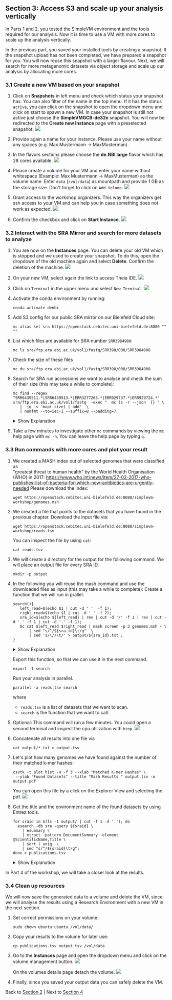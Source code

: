 ## Section 3: Access S3 and scale up your analysis vertically

In Parts 1 and 2, you tested the SimpleVM environment and the tools required for our analysis.
Now it is time to use a VM with more cores to scale up the analysis vertically. 

In the previous part, you saved your installed tools by creating a snapshot.
If the snapshot upload has not been completed, we have prepared a snapshot for you. You will now reuse this snapshot with a larger flavour.
Next, we will search for more metagenomic datasets via object storage and scale up our analysis by allocating more cores.

### 3.1 Create a new VM based on your snapshot

1. Click on **Snapshots** in left menu and check which status
   your snapshot has. You can also filter of the name in the top menu. 
   If it has the status `active`, you can click on the snapshot to open the dropdown menu and click on start to spawn a new VM.
   In case your snapshot is still not active just choose the **SimpleVMGCB-de32e** snapshot. You will now be redirected to the **Create new Instance** page with a
   preselected snapshot.
   ![](figures/snapshot_overview.png)

2. Provide again a name for your instance. Please use your name without any spaces (e.g. Max Mustermann -> MaxMusterman).

3. In the flavors sections please choose the **de.NBI large** flavor which has 28 cores available.
   ![](figures/large_flavor.png)

4. Please create a volume for your VM and enter your name without whitespace 
   (Example: Max Mustermann -> MaxMusterman) as the volume name. 
   Enter `data` (`/vol/data`) as mountpath and provide 1 GB as the storage size.
   Don't forget to click on `Add Volume`. 
   ![](figures/createVolume.png)

5. Grant access to the workshop organizers. This way the organizers get ssh access to your VM and can help you in case something does not work as expected. 
   ![](figures/grantAccess.png)

6. Confirm the checkbox and click on **Start Instance**.
   ![](figures/start_instance.png)

### 3.2 Interact with the SRA Mirror and search for more datasets to analyze

1. You are now on the **Instances** page. You can delete your old VM which is stopped and
   we used to create your snapshot. To do this, open the dropdown of the old machine again
   and select **Delete**. Confirm the deletion of the machine.
   ![](figures/deleteOldVM.png)
   
2. On your new VM, select again the link to access Theia IDE.
   ![](figures/howtoconnectbig.png)

3. Click on `Terminal` in the upper menu and select `New Terminal`.
   ![](figures/terminal.png)

4. Activate the conda environment by running:
   ```
   conda activate denbi
   ```

6. Add S3 config for our public SRA mirror on our Bielefeld Cloud site:
   ```
   mc alias set sra https://openstack.cebitec.uni-bielefeld.de:8080 "" ""
   ```

7. List which files are available for SRA number `SRR3984908`:
   ```
   mc ls sra/ftp.era.ebi.ac.uk/vol1/fastq/SRR398/008/SRR3984908
   ```

8. Check the size of these files
   ```
   mc du sra/ftp.era.ebi.ac.uk/vol1/fastq/SRR398/008/SRR3984908
   ```

9. Search for SRA run accessions we want to analyse and check the sum of their size
   (this may take a while to complete):
   ```
   mc find --regex "SRR6439511.*|SRR6439513.*|ERR3277263.*|ERR929737.*|ERR929724.*"  sra/ftp.era.ebi.ac.uk/vol1/fastq  -exec "  mc ls -r --json  {} " \
      |  jq -s 'map(.size) | add'  \
      | numfmt --to=iec-i --suffix=B --padding=7
   ```

   <details><summary>Show Explanation</summary>
      
    * `mc find` reports all files that have one of the following prefixes in their file name: `SRR6439511.`, `SRR6439513.`, `ERR3277263.`, `ERR929737.`, `ERR929724.`.
    *  `jq` uses the json that is produced by `mc find` and sums up the size of all files (`.size` field).
    * `numfmt` transforms the sum to a human-readable string.
   
   </details>

10. Take a few minutes to investigate other `mc` commands by viewing the `mc` help page with `mc -h`.
    You can leave the help page by typing `q`. 

### 3.3 Run commands with more cores and plot your result

1. We created a MASH index out of selected genomes that were classified as  
   "greatest threat to human health" by the World Health Organisation (WHO)
   in 2017: https://www.who.int/news/item/27-02-2017-who-publishes-list-of-bacteria-for-which-new-antibiotics-are-urgently-needed 
   Please download the index:
   ```
   wget https://openstack.cebitec.uni-bielefeld.de:8080/simplevm-workshop/genomes.msh
   ```

2. We created a file that points to the datasets that you have found in the previous chapter.
   Download the input file via:
   ```
   wget https://openstack.cebitec.uni-bielefeld.de:8080/simplevm-workshop/reads.tsv
   ```
   You can inspect the file by using `cat`:
   ```
   cat reads.tsv
   ```
3. We will create a directory for the output for the following command. We will place an output
   file for every SRA ID.
   ```
   mkdir -p output
   ```

4. In the following you will reuse the mash command and use the downloaded files as input (this may take a while to complete):
   Create a function that we will run in prallel:
   ```
   search(){ 
      left_read=$(echo $1 | cut -d ' '  -f 1);  
      right_read=$(echo $1 | cut -d ' ' -f 2); 
      sra_id=$(echo ${left_read} | rev | cut -d '/' -f 1 | rev | cut -d '_' -f 1 | cut -d '.' -f 1);
      mc cat $left_read $right_read | mash screen -p 3 genomes.msh - \
          | sed "s/^/${sra_id}\t/g"  \
          | sed 's/\//\t/' > output/${sra_id}.txt ;
   }
   ```
   <details><summary>Show Explanation</summary>
   In order to understand what this function does let's take the following datasets as an example:
   <code>
   sra/ftp.era.ebi.ac.uk/vol1/fastq/SRR643/001/SRR6439511/SRR6439511_1.fastq.gz    sra/ftp.era.ebi.ac.uk/vol1/fastq/SRR643/001/SRR6439511/SRR6439511_2.fastq.gz
   </code>
   where
      
    * `left_read` is left file (`sra/ftp.era.ebi.ac.uk/vol1/fastq/SRR643/001/SRR6439511/SRR6439511_1.fastq.gz`)
    * `right_read` is the right file (`sra/ftp.era.ebi.ac.uk/vol1/fastq/SRR643/001/SRR6439511/SRR6439511_2.fastq.gz`)
    * `sra_id` is the prefix of the file name (`SRR6439511`)
    * `mc cat` streams the files into `mash screen` which is using the sketched genomes `genomes.msh`
       to filter the datasets.
    * Both `sed`s are just post-processing the output and place every match in the `output` folder.

   </details>
   
   Export this function, so that we can use it in the next command.
   ```
   export -f search
   ```
   Run your analysis in parallel.
   ```
   parallel -a reads.tsv search
   ```
   where
     * `reads.tsv` is a list of datasets that we want to scan.
     * `search` is the function that we want to call.
   
   
6. Optional: This command will run a few minutes. You could open a second terminal
   and inspect the cpu utilization with `htop`.
   ![](figures/htop.png)

7. Concatenate all results into one file via 
   ```
   cat output/*.txt > output.tsv
   ```

8. Let's plot how many genomes we have found against the number of their matched k-mer hashes:
   ```
   csvtk -t plot hist -H -f 3 --xlab "Matched K-mer Hashes" \
    --ylab "Found Datasets" --title "Mash Results " output.tsv -o output.pdf
   ```
   You can open this file by a click on the Explorer View and selecting the pdf. 
   ![](figures/openpdf.png)

9. Get the title and the environment name of the found datasets by using Entrez tools. 
   ```
   for sraid in $(ls -1 output/ | cut -f 1 -d '.'); do  
     esearch -db sra -query ${sraid} \
       | esummary \
       | xtract -pattern DocumentSummary -element @ScientificName,Title \
       | sort | uniq  \
       | sed "s/^/${sraid}\t/g"; 
   done > publications.tsv
   ```
    
   <details><summary>Show Explanation</summary>
    * `for sraid in $(ls -1 output/ | cut -f 1 -d '.');` iterates over all datasets found in the output
      directory.
    * `esearch` just looks up the scientific name and title of the SRA study.
    * 'sed' adds the SRA ID to the output table. The first column is the SRA ID, the second column is 
       the scientific name and the third column is the study title.
    * All results are stored the `publications.tsv` file.
   </details>

In Part 4 of the workshop, we will take a closer look at the results.

### 3.4 Clean up resources

We will now save the generated data to a volume and delete the VM, since we will analyse the results using a Research Environment with a new VM
in the next section.

1. Set correct permissions on your volume:
   ```
   sudo chown ubuntu:ubuntu /vol/data/
   ```

2. Copy your results to the volume for later use:
   ```
   cp publications.tsv output.tsv /vol/data
   ```

3. Go to the **Instances** page and open the dropdown menu and click on the volume management button.
   ![](figures/manageVolumeButton.png)

   On the volumes details page detach the volume.
   ![](figures/detachVolumeButton.png)

4. Finally, since you saved your output data you can safely delete the VM.

Back to [Section 2](part2.md) | Next to [Section 4](part4.md)
